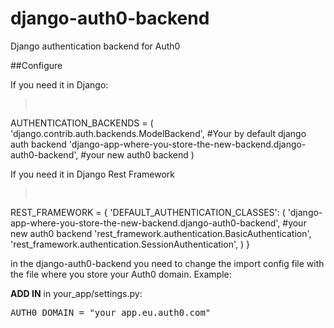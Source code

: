 # django-auth0-backend
Django authentication backend for Auth0

##Configure

If you need it in Django:

><pre>
AUTHENTICATION_BACKENDS = (
    'django.contrib.auth.backends.ModelBackend', #Your by default django auth backend
    'django-app-where-you-store-the-new-backend.django-auth0-backend', #your new auth0 backend
)
</pre>

If you need it in Django Rest Framework

><pre>
REST_FRAMEWORK = {
    'DEFAULT_AUTHENTICATION_CLASSES': (
        'django-app-where-you-store-the-new-backend.django-auth0-backend', #your new auth0 backend
        'rest_framework.authentication.BasicAuthentication',
        'rest_framework.authentication.SessionAuthentication',
    )
}
</pre>

in the django-auth0-backend you need to change the import config file with the file where you store your Auth0 domain.
Example:

**ADD IN** in your_app/settings.py:
> 
<pre>
AUTH0_DOMAIN = "your_app.eu.auth0.com"
</pre>
